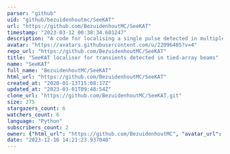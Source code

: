 ```yaml
---
parser: "github"
uid: "github/bezuidenhoutmc/SeeKAT"
url: "https://github.com/BezuidenhoutMC/SeeKAT"
timestamp: "2023-03-12 00:38:34.601247"
description: "A code for localising a single pulse detected in multiple interferometer beams."
avatar: "https://avatars.githubusercontent.com/u/22096485?v=4"
repo_url: "https://github.com/BezuidenhoutMC/SeeKAT"
title: "SeeKAT localiser for transients detected in tied-array beams"
name: "SeeKAT"
full_name: "BezuidenhoutMC/SeeKAT"
html_url: "https://github.com/BezuidenhoutMC/SeeKAT"
created_at: "2020-01-13T15:08:17Z"
updated_at: "2023-03-01T09:48:54Z"
clone_url: "https://github.com/BezuidenhoutMC/SeeKAT.git"
size: 275
stargazers_count: 6
watchers_count: 6
language: "Python"
subscribers_count: 2
owner: {"html_url": "https://github.com/BezuidenhoutMC", "avatar_url": "https://avatars.githubusercontent.com/u/22096485?v=4", "login": "BezuidenhoutMC", "type": "User"}
date: "2023-12-16 14:21:23.937040"
---
```

